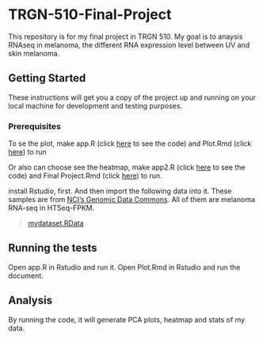# TRGN-510-Final-Project

This repository is for my final project in TRGN 510. 
My goal is to anaysis RNAseq in melanoma, the different RNA expression level between UV and skin melanoma.

## Getting Started

These instructions will get you a copy of the project up and running on your local machine for development and testing purposes. 

### Prerequisites

To se the plot, make app.R (click [here](https://github.com/YunchiLi/TRGN-510-Final-Project/blob/master/app.R) to see the code) and Plot.Rmd (click [here](https://github.com/YunchiLi/TRGN-510-Final-Project/blob/master/Plot.Rmd)) to run


Or also can choose see the heatmap, make app2.R (click [here](https://github.com/YunchiLi/TRGN-510-Final-Project/blob/master/app2.R) to see the code) and Final Project.Rmd (click [here](https://github.com/YunchiLi/TRGN-510-Final-Project/blob/master/Final%20Project.Rmd)) to run.

install Rstudio, first. And then import the following data into it. These samples are from [NCI’s Genomic Data Commons](https://portal.gdc.cancer.gov). All of them are melanoma RNA-seq in HTSeq-FPKM.

>[mydataset.RData](https://github.com/YunchiLi/TRGN-510-Final-Project/blob/master/mydataset.RData)



## Running the tests
Open app.R in Rstudio and run it.
Open Plot.Rmd in Rstudio and run the document.


## Analysis

By running the code, it will generate PCA plots, heatmap and stats of my data.
